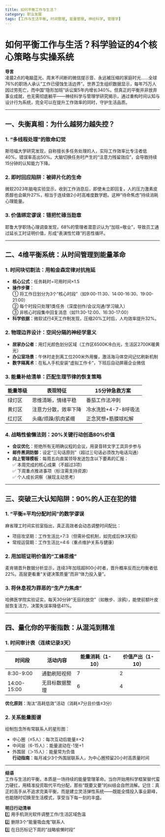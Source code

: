 ```yaml
---
title: 如何平衡工作与生活？
category: 职业发展
tags: [工作与生活平衡, 时间管理, 能量管理, 神经科学, 管理学]
---
```

# 如何平衡工作与生活？科学验证的4个核心策略与实操系统  

**导言**  
凌晨2点的电脑蓝光、周末不间断的微信提示音、永远被压缩的家庭时光……全球76%的职场人承认“工作已侵蚀生活边界”。世界卫生组织数据显示，每年75万人因过劳死亡，而中国“隐形加班”诉讼案5年内增长340%。但真正的平衡并非放弃事业成就，也无需彻底躺平——神经科学与管理学研究揭示，通过重构时间认知与设计行为系统，完全可以在提升工作效率的同时，守护生活品质。  

---

## 一、失衡真相：为什么越努力越失控？  

### 1. “多线程处理”的致命幻觉  
斯坦福大学研究发现，自称擅长多任务处理的人，实际工作效率比专注者低40%，错误率高出50%。大脑切换任务时产生的“注意力残留效应”，会导致持续15分钟的认知能力下降。  

### 2. 即时回应陷阱：被碎片化的生命  
微软2023年脑电实验显示，收到工作消息后，即使未立即回复，人的压力激素皮质醇也会飙升27%，相当于连续做2小时高难度数学题。这种“待命焦虑”持续消耗心理能量。  

### 3. 价值绑定谬误：错把忙碌当勋章  
耶鲁大学职场心理调查发现，68%的管理者潜意识认为“加班=敬业”，导致员工通过延长工时证明价值，形成“表演性忙碌”的恶性循环。  

---

## 二、4维平衡系统：从时间管理到能量革命  

### 1. 时间块切割法：用帕金森定律对抗拖延  
- **核心公式**：任务耗时=可用时间×1.5  
- **操作步骤**：  
  ① 将工作日划分为3个“核心时段”（如9:00-11:30、14:00-16:30、19:00-21:00）  
  ② 每个时段只处理1类任务（深度创作/会议沟通/学习输入）  
  ③ 非核心时段集中回复消息（如11:30-12:00、16:30-17:00）  
- **科学依据**：微软试行4天工作制发现，压缩20%工时后，人均效率提升32%。  

### 2. 物理边界设计：空间分隔的神经学意义  
- **居家办公者**：用灯光颜色划分区域（工作区6500K冷白光，生活区2700K暖黄光）  
- **办公室场景**：午休时走到离工位200米外用餐，激活海马体空间记忆刷新机制  
- **数字隔离术**：在私人手机安装“虚拟工作卡”，下班后自动屏蔽企业微信  

### 3. 能量补给清单：匹配生理节律的恢复策略  
| 能量等级 | 表现特征              | 15分钟急救方案          |  
|----------|-----------------------|-------------------------|  
| 绿灯区   | 思维清晰，情绪平稳    | 番茄工作法冲刺          |  
| 黄灯区   | 注意力分散，效率下降  | 冷水洗脸+4-7-8呼吸法    |  
| 红灯区   | 头痛/烦躁/肌肉紧绷    | 正念冥想+筋膜球松解     |  

### 4. 战略性偷懒法则：20%关键行动创造80%价值  
- **会议优化**：拒绝所有无明确议程的会议，用录音转文字工具异步参与  
- **邮件黑洞防御**：设定“三句话原则”（超过三句话必须改为电话沟通）  
- **向上管理模板**：每周五向直属领导发送包含以下要素的汇报：  
  ✅ 本周完成的核心成果（不超过3项）  
  ✅ 下周重点推进事项（标注需支持资源）  
  ✅ 个人成长洞察（展现主动思考）  

---

## 三、突破三大认知陷阱：90%的人正在犯的错  

### 1. “平衡=平均分配时间”的数学谬误  
麻省理工时间实验室指出，真正高效者会动态调整时间配比：  
- 项目攻坚期：工作生活比=7:3（但需补偿机制，如完成后休3天假）  
- 常规运营期：工作生活比=4:6（重点维护关系与健康）  

### 2. 用加班证明价值的“工蜂思维”  
麦肯锡晋升数据分析显示，连续3年加班超800小时者，晋升概率反而比均衡者低22%。高层更看重“关键决策质量”而非“体力投入量”。  

### 3. 将休息视为罪恶的“生产力焦虑”  
哈佛医学院实验证实，每天30分钟“无目的放空”（如散步、涂鸦），能使前额叶皮层恢复活力，决策失误率降低41%。  

---

## 四、量化你的平衡指数：从混沌到精准  

### 1. 时间审计表（连续记录3天）  
| 时间段     | 活动内容         | 能量消耗（1-10） | 价值产出（1-10） |  
|------------|------------------|------------------|------------------|  
| 8:30-9:00  | 通勤刷短视频     | 7                | 2                |  
| 14:00-15:00| 无目标数据整理   | 6                | 4                |  

**优化原则**：淘汰“高耗低效”活动（消耗≥7分且价值≤3分）  

### 2. 关系能量图谱  
绘制包含所有常联系人的星形图：  
- 中心圈（≤5人）：每次互动后能量≥+2  
- 中间层（6-15人）：能量波动在-1至+1  
- 外围层（＞15人）：能量常为负值  
**行动指南**：每月减少3个外围层联系人，为中心圈预留20小时高质量时间  

---

**结语**  
工作与生活的平衡，本质是一场持续的能量管理革命。当你开始用科学框架替代蛮力硬扛，用精准投资取代平均分配，那些“既要又要”的纠结会自然消解。记住：真正的高手从不追求完美平衡，而是建立灵活弹性系统——既能全情投入事业巅峰，也能随时切换至生活模式，享受当下每一刻的丰盛。  

**明日行动清单**  
1️⃣ 用手机测光软件调整工作/生活区域色温  
2️⃣ 删除3个“能量吸血鬼”联系人  
3️⃣ 在日历标记下周的“战略偷懒时段”